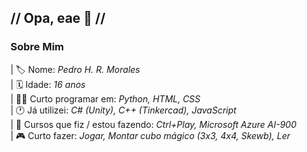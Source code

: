 ## // Opa, eae 👋 //

### **Sobre Mim**
| 🏷️ Nome: _Pedro H. R. Morales_ <br>
| 🗓️ Idade: _16 anos_ <br>
| 👨‍💻 Curto programar em: _Python, HTML, CSS_ <br>
| 🕐 Já utilizei: _C# (Unity), C++ (Tinkercad), JavaScript_ <br>
| 🎒 Cursos que fiz / estou fazendo: _Ctrl+Play, Microsoft Azure AI-900_ <br>
| 🎮 Curto fazer: _Jogar, Montar cubo mágico (3x3, 4x4, Skewb), Ler_ <br>

